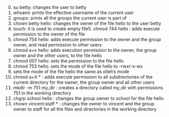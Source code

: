 0. su betty: changes the user to betty
1. whoami:  prints the effective username of the current user
2. groups: prints all the groups the current user is part of
3. chown betty hello: changes the owner of the file hello to the user betty
4. touch: it is used to create empty file5. chmod 744 hello : adds execute permission to the owner of the file 
6. chmod 754 hello: adds execute permission to the owner and the group owner, and read permission to other users
7. chmod a+x hello: adds execution permission to the owner, the group owner and the other users, to the file hello
8. chmod 007 hello: sets the permission to the file hello
9. chmod 753 hello: sets the mode of the file hello to -rwxr-x-wx
10. sets the mode of the file hello the same as olleh’s mode
11. chmod a+X * : adds execute permission to all subdirectories of the current directory for the owner, the group owner and all other users
12. mkdir -m 751 my_dir : creates a directory called my_dir with permissions 751 in the working directory
13. chgrp school hello : changes the group owner to school for the file hello
14. chown vincent:staff * :  changes the owner to vincent and the group owner to staff for all the files and directories in the working directory
